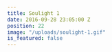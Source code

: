 ```yaml
---
title: Soulight 1
date: 2016-09-28 23:05:00 Z
position: 22
image: "/uploads/soulight-1.gif"
is_featured: false
---
```


